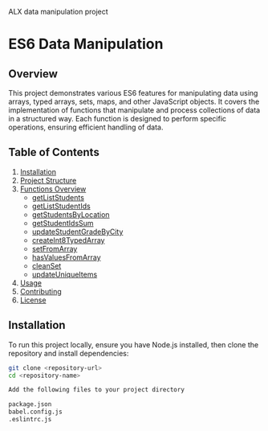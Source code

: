 ALX data manipulation project

# ES6 Data Manipulation

## Overview
This project demonstrates various ES6 features for manipulating data using arrays, typed arrays, sets, maps, and other JavaScript objects. It covers the implementation of functions that manipulate and process collections of data in a structured way. Each function is designed to perform specific operations, ensuring efficient handling of data.

## Table of Contents
1. [Installation](#installation)
2. [Project Structure](#project-structure)
3. [Functions Overview](#functions-overview)
   - [getListStudents](#getliststudents)
   - [getListStudentIds](#getliststudentids)
   - [getStudentsByLocation](#getstudentsbylocation)
   - [getStudentIdsSum](#getstudentidssum)
   - [updateStudentGradeByCity](#updatestudentgradebycity)
   - [createInt8TypedArray](#createint8typedarray)
   - [setFromArray](#setfromarray)
   - [hasValuesFromArray](#hasvaluesfromarray)
   - [cleanSet](#cleanset)
   - [updateUniqueItems](#updateuniqueitems)
4. [Usage](#usage)
5. [Contributing](#contributing)
6. [License](#license)

## Installation
To run this project locally, ensure you have Node.js installed, then clone the repository and install dependencies:
```bash
git clone <repository-url>
cd <repository-name>

Add the following files to your project directory

package.json
babel.config.js
.eslintrc.js
